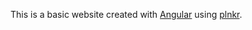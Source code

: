 This is a basic website created with [Angular](https://angularjs.org/) using [plnkr](http://plnkr.co/).